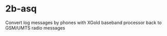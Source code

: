 # 2b-asq
Convert log messages by phones with XGold baseband processor back to GSM/UMTS radio messages
